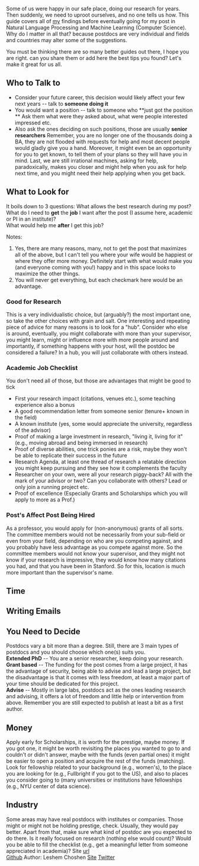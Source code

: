 <!-- # Ways to sieve through new papers and look for related ones -->

Some of us were happy in our safe place, doing our research for years. Then suddenly, we need to uproot ourselves, and no one tells us how.
This guide covers all of [my](https://ktilana.wixsite.com/leshem-choshen) findings before eventually going for my post in Natural Language Processing and Machine Learning (Computer Science). Why do I matter in all that? because postdocs are very individual and fields and countries may alter some of the suggestions.

You must be thinking there are so many better guides out there, I hope you are right. can you share them or add here the best tips you found? Let's make it great for us all.

## Who to Talk to
- Consider your future career, this decision would likely affect your few next years -- talk to **someone doing it**
- You would want a position -- talk to someone who **just got the position **
Ask them what were they asked about, what were people interested impressed etc.
- Also ask the ones deciding on such positions, those are usually **senior researchers**
Remember, you are no longer one of the thousands doing a BA, they are not flooded with requests for help and most decent people would gladly give you a hand. Moreover, it might even be an opportunity for you to get known, to tell them of your plans so they will have you in mind. Last, we are still irrational machines, asking for help, paradoxically, makes you closer and might help when you ask for help next time, and you might need their help applying when you get back.

## What to Look for
It boils down to 3 questions: 
What allows the best research during my post?  
What do I need to **get** the **job** I want after the post (I assume here, academic or PI in an institute)?  
What would help me **after** I get this job?  

Notes:
1. Yes, there are many reasons, many, not to get the post that maximizes all of the above, but I can't tell you where your wife would be happiest or where they offer more money. Definitely start with what would make you (and everyone coming with you!) happy and in this space looks to maximize the other things.
1. You will never get everything, but each checkmark here would be an advantage.
### Good for Research
This is a very individualistic choice, but (arguably?) the most important one, so take the other choices with grain and salt.
One interesting and repeating piece of advice for many reasons is to look for a "hub". Consider who else is around, eventually, you might collaborate with more than your supervisor, you might learn, might or influence more with more people around and importantly, if something happens with your host, will the postdoc be considered a failure? In a hub, you will just collaborate with others instead.
### Academic Job Checklist
You don't need all of those, but those are advantages that might be good to tick
- First your research impact (citations, venues etc.), some teaching experience also a bonus  
- A good recommendation letter from someone senior (tenure+ known in the field)  
- A known institute (yes, some would appreciate the university, regardless of the advisor)  
- Proof of making a large investment in research, "living it, living for it" (e.g., moving abroad and being immersed in research)  
- Proof of diverse abilities, one trick ponies are a risk, maybe they won't be able to replicate their success in the future  
- Research Agenda, at least one thread of research a relatable direction you might keep pursuing and they see how it complements the faculty  
- Researcher on your own, were all your research piggy-back? All with the mark of your advisor or two? Can you collaborate with others? Lead or only join a running project etc.  
- Proof of excellence (Especially Grants and Scholarships which you will apply to more as a Prof.)  

### Post's Affect Post Being Hired
As a professor, you would apply for (non-anonymous) grants of all sorts. The committee members would not be necessarily from your sub-field or even from your field, depending on who are you competing against, and you probably have less advantage as you compete against more. So the committee members would not know your supervisor, and they might not know if your research is impressive, they would know how many citations you had, and that you have been in Stanford. So for this, location is much more important than the supervisor's name.
## Time

## Writing Emails

## You Need to Decide
Postdocs vary a bit more than a degree. Still, there are 3 main types of postdocs and you should choose which one(s) suits you.  
**Extended PhD** -- You are a senior researcher, keep doing your research.  
**Grant based** -- The funding for the post comes from a large project, it has the advantage of security, being able to advise and lead a large project, but the disadvantage is that it comes with less freedom, at least a major part of your time should be dedicated for this project.  
**Advise** -- Mostly in large labs, postdocs act as the ones leading research and advising, it offers a lot of freedom and little help or intervention from above. Remember you are still expected to publish at least a bit as a first author.  

## Money
Apply early for Scholarships, it is worth for the prestige, maybe money. If you got one, it might be worth revisiting the places you wanted to go to and couldn't or didn't answer, maybe with the funds (even partial ones) it might be easier to open a position and acquire the rest of the funds (matching).
Look for fellowship related to your background (e.g., women's), to the place you are looking for (e.g., Fullbright if you got to the US), and also to places you consider going to (many universities or institutions have fellowships (e.g., NYU center of data science).
## Industry
Some areas may have real postdocs with institutes or companies. Those might or might not be holding prestige, check. Usually, they would pay better. Apart from that, make sure what kind of postdoc are you expected to do there. Is it really focused on research (nothing else would count)? Would you be able to fill the checklist (e.g., get a meaningful letter from someone appreciated in academia)?
Site [url](https://borgr.github.io/post/)  
[Github](https://github.com/borgr/post/)
Author: Leshem Choshen [Site](https://ktilana.wixsite.com/leshem-choshen) [Twitter](https://twitter.com/LChoshen)
